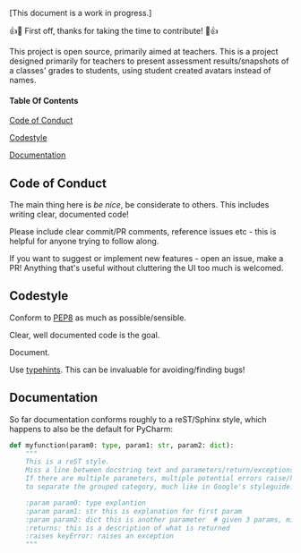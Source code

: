 [This document is a work in progress.]

:+1::tada: First off, thanks for taking the time to contribute! :tada::+1:

This project is open source, primarily aimed at teachers. 
This is a project designed primarily for teachers to present assessment results/snapshots of a classes' grades to students, using student 
created avatars instead of names.

#### Table Of Contents
[Code of Conduct](#code-of-conduct)

[Codestyle](#codestyle)

[Documentation](#documentation)

## Code of Conduct
The main thing here is *be nice*, be considerate to others. This includes writing clear, documented code!

Please include clear commit/PR comments, reference issues etc - this is helpful for anyone trying to follow along.

If you want to suggest or implement new features - open an issue, make a PR! Anything that's useful without cluttering the UI too much is welcomed.




## Codestyle

Conform to [PEP8](https://www.python.org/dev/peps/pep-0008/) as much as possible/sensible. 

Clear, well documented code is the goal. 

Document. 

Use [typehints](https://docs.python.org/3/library/typing.html). This can be invaluable for avoiding/finding bugs!


## Documentation

So far documentation conforms roughly to a reST/Sphinx style, which happens to also be the default for PyCharm:

```python
def myfunction(param0: type, param1: str, param2: dict):
    """
    This is a reST style. 
    Miss a line between docstring text and parameters/return/exceptions.
    If there are multiple parameters, multiple potential errors raise/handled, it can be clearer
    to separate the grouped category, much like in Google's styleguide. 

    :param param0: type explantion
    :param param1: str this is explanation for first param
    :param param2: dict this is another parameter  # given 3 params, might be clearer with newline here.
    :returns: this is a description of what is returned
    :raises keyError: raises an exception
    """
```
